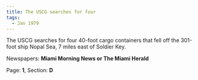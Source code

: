 ```yaml
---  
title: The USCG searches for four  
tags:  
  - Jan 1979  
---  
```

  
The USCG searches for four 40-foot cargo containers that fell off the 301-foot ship Nopal Sea, 7 miles east of Soldier Key.  
  
Newspapers: **Miami Morning News or The Miami Herald**  
  
Page: **1**, Section: **D** 
